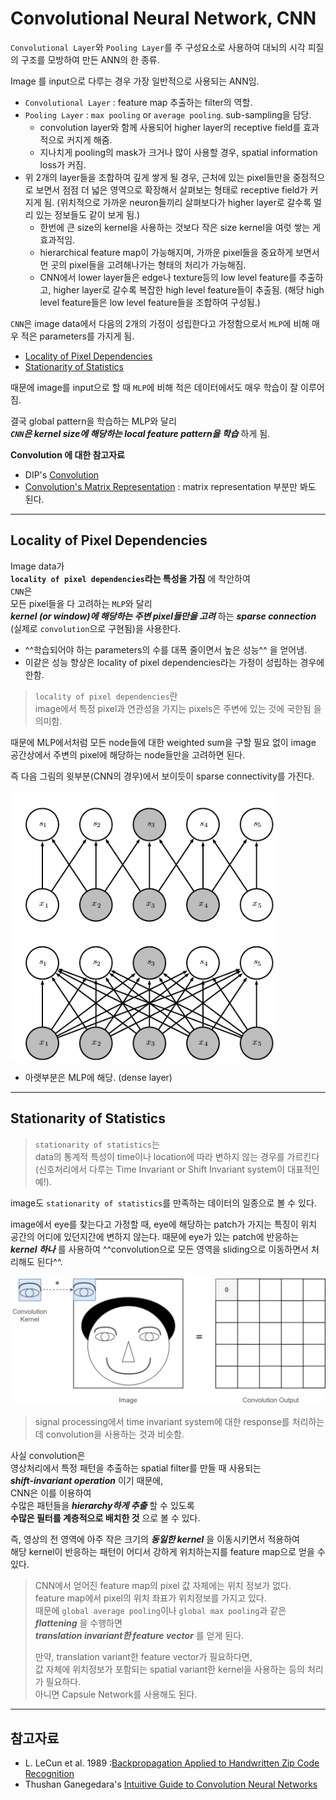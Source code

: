 # Convolutional Neural Network, CNN

`Convolutional Layer`와 `Pooling Layer`를 주 구성요소로 사용하여 대뇌의 시각 피질의 구조를 모방하여 만든 ANN의 한 종류.

Image 를 input으로 다루는 경우 가장 일반적으로 사용되는 ANN임.

* `Convolutional Layer` : feature map 추출하는 filter의 역할.
* `Pooling Layer` : `max pooling` or `average pooling`. sub-sampling을 담당.   
    * convolution layer와 함께 사용되어 higher layer의 receptive field를 효과적으로 커지게 해줌.
    * 지나치게 pooling의 mask가 크거나 많이 사용할 경우, spatial information loss가 커짐.
* 위 2개의 layer들을 조합하여 깊게 쌓게 될 경우, 근처에 있는 pixel들만을 중점적으로 보면서 점점 더 넓은 영역으로 확장해서 살펴보는 형태로 receptive field가 커지게 됨. (위치적으로 가까운 neuron들끼리 살펴보다가 higher layer로 갈수록 멀리 있는 정보들도 같이 보게 됨.)
    * 한번에 큰 size의 kernel을 사용하는 것보다 작은 size kernel을 여럿 쌓는 게 효과적임.
    * hierarchical feature map이 가능해지며, 가까운 pixel들을 중요하게 보면서 먼 곳의 pixel들을 고려해나가는 형태의 처리가 가능해짐.
    * CNN에서 lower layer들은 edge나 texture등의 low level feature를 추출하고, higher layer로 갈수록 복잡한 high level feature들이 추출됨. (해당 high level feature들은 low level feature들을 조합하여 구성됨.)

`CNN`은 image data에서 다음의 2개의 가정이 성립한다고 가정함으로서 `MLP`에 비해 매우 적은 parameters를 가지게 됨.  

* [Locality of Pixel Dependencies](#locality-of-pixel-dependencies)
* [Stationarity of Statistics](#stationarity-of-statistics)

때문에 image를 input으로 할 때 `MLP`에 비해 적은 데이터에서도 매우 학습이 잘 이루어짐.

결국 global pattern을 학습하는 MLP와 달리  
***`CNN`은 kernel size에 해당하는 local feature pattern을 학습*** 하게 됨.

**Convolution 에 대한 참고자료**

* DIP's [Convolution](../../dip/cv2/etc/dip_convolution.md)
* [Convolution's Matrix Representation](https://bme808.blogspot.com/2022/10/ml-transposed-convolution.html) : matrix representation 부분만 봐도 된다.

---

## Locality of Pixel Dependencies

Image data가  
**`locality of pixel dependencies`라는 특성을 가짐** 에 착안하여  
`CNN`은  
모든 pixel들을 다 고려하는 `MLP`와 달리  
***kernel (or window)에 해당하는 주변 pixel들만을 고려*** 하는 ***sparse connection*** (실제로 `convolution`으로 구현됨)을 사용한다.

* ^^학습되어야 하는 parameters의 수를 대폭 줄이면서 높은 성능^^ 을 얻어냄.
* 이같은 성능 향상은 locality of pixel dependencies라는 가정이 성립하는 경우에 한함.

> `locality of pixel dependencies`란  
> image에서 특정 pixel과 연관성을 가지는 pixels은 주변에 있는 것에 국한됨 
> 을 의미함.

때문에 MLP에서처럼 모든 node들에 대한 weighted sum을 구할 필요 없이 image 공간상에서 주변의 pixel에 해당하는 node들만을 고려하면 된다.

즉 다음 그림의 윗부분(CNN의 경우)에서 보이듯이 sparse connectivity를 가진다.

![](./img/sparse_con.png)

* 아랫부분은 MLP에 해당. (dense layer)


---

## Stationarity of Statistics

> `stationarity of statistics`는  
> data의 통계적 특성이 time이나 location에 따라 변하지 않는 경우를 가르킨다  
> (신호처리에서 다루는 Time Invariant or Shift Invariant system이 대표적인 예!). 

image도 `stationarity of statistics`를 만족하는 데이터의 일종으로 볼 수 있다.

image에서 eye를 찾는다고 가정할 때, eye에 해당하는 patch가 가지는 특징이 위치 공간의 어디에 있던지간에 변하지 않는다. 때문에 eye가 있는 patch에 반응하는 ***kernel 하나*** 를 사용하여 ^^convolution으로 모든 영역을 sliding으로 이동하면서 처리해도 된다^^.

![](./img/convolution_stationarity.gif)

> signal processing에서 time invariant system에 대한 response를 처리하는데 convolution을 사용하는 것과 비슷함.

사실 convolution은  
영상처리에서 특정 패턴을 추출하는 spatial filter를 만들 때 사용되는  
***shift-invariant operation*** 이기 때문에,  
CNN은 이를 이용하여  
수많은 패턴들을 ***hierarchy하게 추출*** 할 수 있도록  
**수많은 필터를 계층적으로 배치한 것** 으로 볼 수 있다. 

즉, 영상의 전 영역에 아주 작은 크기의 ***동일한 kernel*** 을 이동시키면서 적용하여  
해당 kernel이 반응하는 패턴이 어디서 강하게 위치하는지를 feature map으로 얻을 수 있다.

> CNN에서 얻어진 feature map의 pixel 값 자체에는 위치 정보가 없다.  
> feature map에서 pixel의 위치 좌표가 위치정보를 가지고 있다.  
> 때문에 `global average pooling`이나 `global max pooling`과 같은 ***flattening*** 을 수행하면  
> ***translation invariant한 feature vector*** 를 얻게 된다.
>  
> 만약, translation variant한 feature vector가 필요하다면,  
> 값 자체에 위치정보가 포함되는 spatial variant한 kernel을 사용하는 등의 처리가 필요하다.  
> 아니면 Capsule Network를 사용해도 된다.

---

## 참고자료 

* L. LeCun et al. 1989 :[Backpropagation Applied to Handwritten Zip Code Recognition](https://ieeexplore.ieee.org/document/6795724)
* Thushan Ganegedara's [Intuitive Guide to Convolution Neural Networks](https://towardsdatascience.com/light-on-math-machine-learning-intuitive-guide-to-convolution-neural-networks-e3f054dd5daa)
